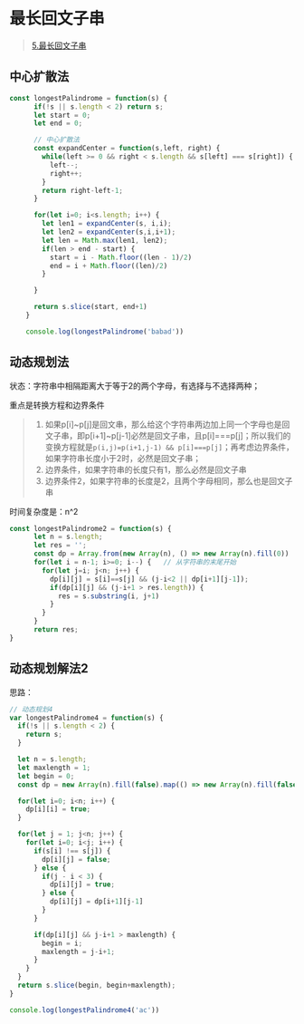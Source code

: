 # 最长回文子串
> [5.最长回文子串](https://leetcode-cn.com/problems/longest-palindromic-substring/)
## 中心扩散法
```js
const longestPalindrome = function(s) {
      if(!s || s.length < 2) return s;
      let start = 0;
      let end = 0;

      // 中心扩散法
      const expandCenter = function(s,left, right) {
        while(left >= 0 && right < s.length && s[left] === s[right]) {
          left--;
          right++;
        }
        return right-left-1;
      }

      for(let i=0; i<s.length; i++) {
        let len1 = expandCenter(s, i,i);
        let len2 = expandCenter(s,i,i+1);
        let len = Math.max(len1, len2);
        if(len > end - start) {
          start = i - Math.floor((len - 1)/2)
          end = i + Math.floor((len)/2)
        }

      }

      return s.slice(start, end+1)
    }

    console.log(longestPalindrome('babad'))


```
## 动态规划法

状态：字符串中相隔距离大于等于2的两个字母，有选择与不选择两种；

重点是转换方程和边界条件

> 1. 如果p[i]~p[j]是回文串，那么给这个字符串两边加上同一个字母也是回文子串，即p[i+1]~p[j-1]必然是回文子串，且p[i]===p[j]；所以我们的变换方程就是`p(i,j)=p(i+1,j-1) && p[i]===p[j]`；再考虑边界条件，如果字符串长度小于2时，必然是回文子串；<br/>
> 2. 边界条件，如果字符串的长度只有1，那么必然是回文子串<br/>
> 3. 边界条件2，如果字符串的长度是2，且两个字母相同，那么也是回文子串<br/>

时间复杂度是：n^2

``` js
const longestPalindrome2 = function(s) {
      let n = s.length;
      let res = '';
      const dp = Array.from(new Array(n), () => new Array(n).fill(0))
      for(let i = n-1; i>=0; i--) {   // 从字符串的末尾开始
        for(let j=i; j<n; j++) {
          dp[i][j] = s[i]==s[j] && (j-i<2 || dp[i+1][j-1]);
          if(dp[i][j] && (j-i+1 > res.length)) {
            res = s.substring(i, j+1)
          }  
        }
      }
      return res;
}
```

## 动态规划解法2

思路：

> 


```js
// 动态规划4
var longestPalindrome4 = function(s) {
  if(!s || s.length < 2) {
    return s;
  }

  let n = s.length;
  let maxlength = 1;
  let begin = 0;
  const dp = new Array(n).fill(false).map(() => new Array(n).fill(false));

  for(let i=0; i<n; i++) {
    dp[i][i] = true;
  }

  for(let j = 1; j<n; j++) {
    for(let i=0; i<j; i++) {
      if(s[i] !== s[j]) {
        dp[i][j] = false;
      } else {
        if(j - i < 3) {
          dp[i][j] = true;
        } else {
          dp[i][j] = dp[i+1][j-1]
        }
      }

      if(dp[i][j] && j-i+1 > maxlength) {
        begin = i;
        maxlength = j-i+1;
      }
    }
  }
  return s.slice(begin, begin+maxlength);
}

console.log(longestPalindrome4('ac'))
```